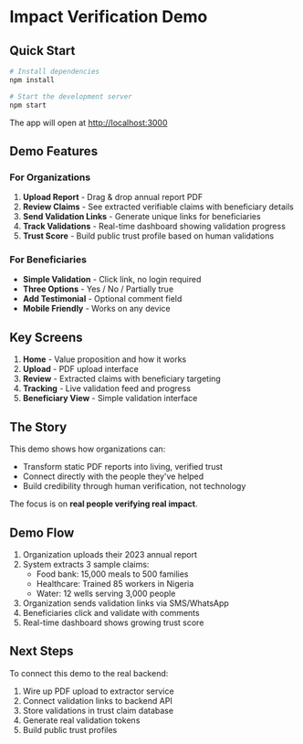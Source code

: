# Impact Verification Demo

## Quick Start

```bash
# Install dependencies
npm install

# Start the development server
npm start
```

The app will open at [http://localhost:3000](http://localhost:3000)

## Demo Features

### For Organizations
1. **Upload Report** - Drag & drop annual report PDF
2. **Review Claims** - See extracted verifiable claims with beneficiary details
3. **Send Validation Links** - Generate unique links for beneficiaries
4. **Track Validations** - Real-time dashboard showing validation progress
5. **Trust Score** - Build public trust profile based on human validations

### For Beneficiaries
- **Simple Validation** - Click link, no login required
- **Three Options** - Yes / No / Partially true
- **Add Testimonial** - Optional comment field
- **Mobile Friendly** - Works on any device

## Key Screens

1. **Home** - Value proposition and how it works
2. **Upload** - PDF upload interface
3. **Review** - Extracted claims with beneficiary targeting
4. **Tracking** - Live validation feed and progress
5. **Beneficiary View** - Simple validation interface

## The Story

This demo shows how organizations can:
- Transform static PDF reports into living, verified trust
- Connect directly with the people they've helped
- Build credibility through human verification, not technology

The focus is on **real people verifying real impact**.

## Demo Flow

1. Organization uploads their 2023 annual report
2. System extracts 3 sample claims:
   - Food bank: 15,000 meals to 500 families
   - Healthcare: Trained 85 workers in Nigeria
   - Water: 12 wells serving 3,000 people
3. Organization sends validation links via SMS/WhatsApp
4. Beneficiaries click and validate with comments
5. Real-time dashboard shows growing trust score

## Next Steps

To connect this demo to the real backend:
1. Wire up PDF upload to extractor service
2. Connect validation links to backend API
3. Store validations in trust claim database
4. Generate real validation tokens
5. Build public trust profiles
